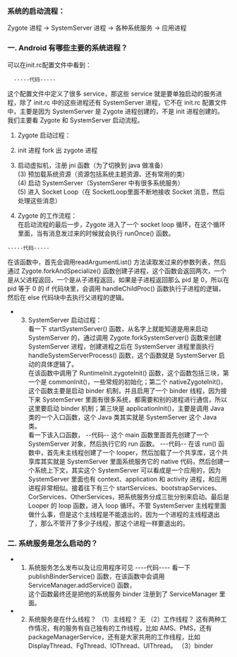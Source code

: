 ### 系统的启动流程：
Zygote 进程 -> SystemServer 进程 -> 各种系统服务 -> 应用进程

### 一. Android 有哪些主要的系统进程？
可以在init.rc配置文件中看到： 
```
  -----代码-----  
```
这个配置文件中定义了很多 service，那这些 service 就是要单独启动的服务进程，除了 init.rc 中的这些进程还有 SystemServer 进程，它不在 init.rc 配置文件中，主要是因为 SystemServer 是 Zygote 进程创建的，不是 init 进程创建的。  
我们主要看 Zygote 和 SystemServer 启动流程。  

1. Zygote 启动过程：  
   
  1. init 进程 fork 出 zygote 进程  
  2. 启动虚拟机，注册 jni 函数（为了切换到 java 做准备）  
  (3) 预加载系统资源（资源包括系统主题资源、还有常用的类）  
  (4) 启动 SystemServer（SystemSerer 中有很多系统服务）  
  (5) 进入 Socket Loop（在 SocketLoop里面不断地接收 Socket 消息，然后处理这些消息）  

2. Zygote 的工作流程：  
在启动流程的最后一步，Zygote 进入了一个 socket loop 循环，在这个循环里面，当有消息发过来的时候就会执行 runOnce() 函数。  
```
-----代码-----
```
在该函数中，首先会调用readArgumentList() 方法读取发过来的参数列表，然后通过 Zygote.forkAndSpecialize() 函数创建子进程，这个函数会返回两次，一个是从父进程返回，一个是从子进程返回，如果是子进程返回那么 pid 是 0，所以在 pid 等于 0 的 if 代码块里，会调用 handleChildProc() 函数执行子进程的逻辑，然后在 else 代码块中去执行父进程的逻辑。  

* 3. SystemServer 启动过程：  
看一下 startSystemServer() 函数，从名字上就能知道是用来启动 SystemServer 的，通过调用 Zygote.forkSystemServer() 函数来创建 SystemServer 进程，创建进程之后在 SystemServer 进程里面执行 handleSystemServerProcess() 函数，这个函数就是 SystemServer 启动的具体逻辑了。  
在该函数中调用了 RuntimeInit.zygoteInit() 函数，这个函数包括三块，第一个是 commonInit()，一些常规的初始化；第二个 nativeZygoteInit()，这个函数主要是启动 binder 机制，并且启用了一个 binder 线程，因为接下来 SystemServer 里面有很多系统，都需要和别的进程进行通信，所以这里要启动 binder 机制；第三块是 applicationInit()，主要是调用 Java 类的一个入口函数，这个 Java 类其实就是 SystemServer 这个 Java 类。  
看一下该入口函数，
--代码--
这个 main 函数里面首先创建了一个 SystemServer 对象，然后执行它的 run 函数。
---代码--
在该 run() 函数中，首先未主线程创建了一个 looper，然后加载了一个共享库，这个共享库其实就是 SystemServer 里面系统服务它的 native 代码，然后创建一个系统上下文，其实这个 SystemServer 可以看成是一个应用的，因为 SystemServer 里面也有 context、application 和 activity 进程，和应用进程非常相似。接着往下有三个 startServices、bootstrapServices、CorServices、OtherServices，把系统服务分成三批分别来启动。最后是 Looper 的 loop 函数，进入 loop 循环。不管 SystemServer 主线程里面做什么事，但是这个主线程是不能退出的，因为一个进程的主线程退出了，那么不管开了多少子线程，那这个进程一样要退出的。

### 二. 系统服务是怎么启动的？
* 1. 系统服务怎么发布以及让应用程序可见 
----代码----
看一下 publishBinderService() 函数，在该函数中会调用 ServiceManager.addService() 函数，  
这个函数最终还是把他的系统服务 binder 注册到了 ServiceManager 里面。

* 2. 系统服务是在什么线程？
（1）主线程？
无
（2）工作线程？
这有两种工作情况，有的服务有自己独有的工作线程，比如 AMS、PMS，还有 packageManagerService，还有是大家共用的工作线程，比如 DisplayThread、FgThread、IOThread、UIThread。
（3）binder

